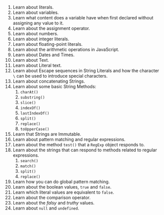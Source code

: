 1. Learn about literals.
2. Learn about variables.
3. Learn what content does a variable have when first declared without assigning any value to it.
3. Learn about the assignment operator.
4. Learn about numbers.
5. Learn about integer literals.
6. Learn about floating-point literals.
7. Learn about the arithmetic operations in JavaScript.
8. Learn about Dates and Times.
9. Learn about Text.
10. Learn about Literal text.
11. Learn about Escape sequences in String Literals and how the character `\` can be used to introduce special characters.
12. Learn about concatenating Strings.
13. Learn about some basic String Methods:
    1. `charAt()`
    2. `substring()`
    3. `slice()`
    4. `indexOf()`
    5. `lastIndexOf()`
    6. `split()`
    7. `replace()`
    8. `toUpperCase()`
14. Learn that Strings are Immutable.
15. Learn about pattern matching and regular expressions.
16. Learn about the method `test()` that a `RegExp` object responds to.
17. Learn about the strings that can respond to methods related to regular expressions.
    1. `search()`
    2. `match()`
    3. `split()`
    4. `replace()`
18. Learn how you can do global pattern matching. 
19. Learn about the boolean values, `true` and `false`.
20. Learn which literal values are equivalent to `false`.
21. Learn about the comparison operator.
22. Learn about the *falsy* and *truthy* values.
23. Learn about `null` and `undefined`.


    
